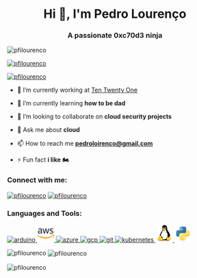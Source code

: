 <h1 align="center">Hi 👋, I'm Pedro Lourenço</h1>
<h3 align="center">A passionate 0xc70d3 ninja </h3>

<p align="left"> <img src="https://komarev.com/ghpvc/?username=pfilourenco&label=Profile%20views&color=0e75b6&style=flat" alt="pfilourenco" /> </p>

<p align="left"> <a href="https://github.com/ryo-ma/github-profile-trophy"><img src="https://github-profile-trophy.vercel.app/?username=pfilourenco" alt="pfilourenco" /></a> </p>

<p align="left"> <a href="https://twitter.com/pfilourenco" target="blank"><img src="https://img.shields.io/twitter/follow/pfilourenco?logo=twitter&style=for-the-badge" alt="pfilourenco" /></a> </p>

- 🔭 I’m currently working at [Ten Twenty One](https://tentwentyone.io/)

- 🌱 I’m currently learning **how to be dad**

- 👯 I’m looking to collaborate on **cloud security projects**

- 💬 Ask me about **cloud**

- 📫 How to reach me **pedroloirenco@gmail.com**

- ⚡ Fun fact **i like 🏍**

<h3 align="left">Connect with me:</h3>
<p align="left">
<a href="https://twitter.com/pfilourenco" target="blank"><img align="center" src="https://raw.githubusercontent.com/rahuldkjain/github-profile-readme-generator/master/src/images/icons/Social/twitter.svg" alt="pfilourenco" height="30" width="40" /></a>
<a href="https://linkedin.com/in/pfilourenco" target="blank"><img align="center" src="https://raw.githubusercontent.com/rahuldkjain/github-profile-readme-generator/master/src/images/icons/Social/linked-in-alt.svg" alt="pfilourenco" height="30" width="40" /></a>
</p>

<h3 align="left">Languages and Tools:</h3>
<p align="left"> <a href="https://www.arduino.cc/" target="_blank" rel="noreferrer"> <img src="https://cdn.worldvectorlogo.com/logos/arduino-1.svg" alt="arduino" width="40" height="40"/> </a> <a href="https://aws.amazon.com" target="_blank" rel="noreferrer"> <img src="https://raw.githubusercontent.com/devicons/devicon/master/icons/amazonwebservices/amazonwebservices-original-wordmark.svg" alt="aws" width="40" height="40"/> </a> <a href="https://azure.microsoft.com/en-in/" target="_blank" rel="noreferrer"> <img src="https://www.vectorlogo.zone/logos/microsoft_azure/microsoft_azure-icon.svg" alt="azure" width="40" height="40"/> </a> <a href="https://cloud.google.com" target="_blank" rel="noreferrer"> <img src="https://www.vectorlogo.zone/logos/google_cloud/google_cloud-icon.svg" alt="gcp" width="40" height="40"/> </a> <a href="https://git-scm.com/" target="_blank" rel="noreferrer"> <img src="https://www.vectorlogo.zone/logos/git-scm/git-scm-icon.svg" alt="git" width="40" height="40"/> </a> <a href="https://kubernetes.io" target="_blank" rel="noreferrer"> <img src="https://www.vectorlogo.zone/logos/kubernetes/kubernetes-icon.svg" alt="kubernetes" width="40" height="40"/> </a> <a href="https://www.linux.org/" target="_blank" rel="noreferrer"> <img src="https://raw.githubusercontent.com/devicons/devicon/master/icons/linux/linux-original.svg" alt="linux" width="40" height="40"/> </a> <a href="https://www.python.org" target="_blank" rel="noreferrer"> <img src="https://raw.githubusercontent.com/devicons/devicon/master/icons/python/python-original.svg" alt="python" width="40" height="40"/> </a> </p>

<p><img align="left" src="https://github-readme-stats.vercel.app/api/top-langs?username=pfilourenco&show_icons=true&locale=en&layout=compact" alt="pfilourenco" /></p>

<p>&nbsp;<img align="center" src="https://github-readme-stats.vercel.app/api?username=pfilourenco&show_icons=true&locale=en" alt="pfilourenco" /></p>

<p><img align="center" src="https://github-readme-streak-stats.herokuapp.com/?user=pfilourenco&" alt="pfilourenco" /></p>

